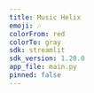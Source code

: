 ```yaml
---
title: Music Helix
emoji: 🎶
colorFrom: red
colorTo: gray
sdk: streamlit
sdk_version: 1.20.0
app_file: main.py
pinned: false
---
```

